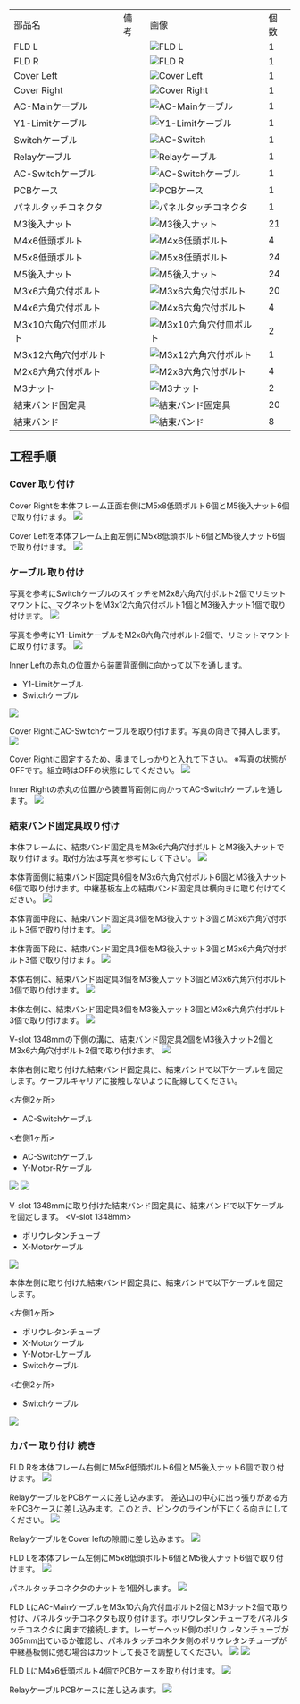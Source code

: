 <table class="packing-list">
    <tbody>
        <tr>
            <td>部品名</td>
            <td>備考</td>
            <td class="packing-img">画像</td>
            <td>個数</td>
        </tr>
        <tr>
            <td>FLD L</td>
            <td></td>
            <td><img src="./images/packing/058.jpg" alt="FLD L"/></td>
            <td>1</td>
        </tr>
        <tr>
            <td>FLD R</td>
            <td></td>
            <td><img src="./images/packing/052.jpg" alt="FLD R"/></td>
            <td>1</td>
        </tr>
        <tr>
            <td>Cover Left</td>
            <td></td>
            <td><img src="./images/packing/054.jpg" alt="Cover Left"/></td>
            <td>1</td>
        </tr>
        <tr>
            <td>Cover Right</td>
            <td></td>
            <td><img src="./images/packing/055.jpg" alt="Cover Right"/></td>
            <td>1</td>
        </tr>
        <tr>
            <td>AC-Mainケーブル</td>
            <td></td>
            <td><img src="./images/packing/170.jpg" alt="AC-Mainケーブル"/></td>
            <td>1</td>
        </tr>
        <tr>
            <td>Y1-Limitケーブル</td>
            <td></td>
            <td><img src="./images/packing/178.jpg" alt="Y1-Limitケーブル"/></td>
            <td>1</td>
        </tr>
        <tr>
            <td>Switchケーブル</td>
            <td></td>
            <td><img src="./images/packing/179.jpg" alt="AC-Switch"/></td>
            <td>1</td>
        </tr>
        <tr>
            <td>Relayケーブル</td>
            <td></td>
            <td><img src="./images/packing/リレーケーブル.jpg" alt="Relayケーブル"></td>
            <td>1</td>
        </tr>
        <tr>
            <td>AC-Switchケーブル</td>
            <td></td>
            <td><img src="./images/packing/AC-Switch.jpg" alt="AC-Switchケーブル"></td>
            <td>1</td>
        </tr>
        <tr>
            <td>PCBケース</td>
            <td></td>
            <td><img src="./images/packing/pcbケース.jpg" alt="PCBケース"/></td>
            <td>1</td>
        </tr>
        <tr>
            <td>パネルタッチコネクタ</td>
            <td></td>
            <td><img src="./images/packing/091.jpg" alt="パネルタッチコネクタ"/></td>
            <td>1</td>
        </tr>
        <tr>
            <td>M3後入ナット</td>
            <td></td>
            <td><img src="./images/packing/124.jpg" alt="M3後入ナット"/></td>
            <td>21</td>
        </tr>
        <tr>
            <td>M4x6低頭ボルト</td>
            <td></td>
            <td><img src="./images/packing/214.jpg" alt="M4x6低頭ボルト"></td>
            <td>4</td>
        </tr>
        <tr>
            <td>M5x8低頭ボルト</td>
            <td></td>
            <td><img src="./images/packing/145.jpg" alt="M5x8低頭ボルト"/></td>
            <td>24</td>
        </tr>
        <tr>
            <td>M5後入ナット</td>
            <td></td>
            <td><img src="./images/packing/139.jpg" alt="M5後入ナット"/></td>
            <td>24</td>
        </tr>
        <tr>
            <td>M3x6六角穴付ボルト</td>
            <td></td>
            <td><img src="./images/packing/126.jpg" alt="M3x6六角穴付ボルト"/></td>
            <td>20</td>
        </tr>
        <tr>
            <td>M4x6六角穴付ボルト</td>
            <td></td>
            <td><img src="./images/packing/133.jpg" alt="M4x6六角穴付ボルト"/></td>
            <td>4</td>
        </tr>
        <tr>
            <td>M3x10六角穴付皿ボルト</td>
            <td></td>
            <td><img src="./images/packing/164.jpg" alt="M3x10六角穴付皿ボルト"/></td>
            <td>2</td>
        </tr>
        <tr>
            <td>M3x12六角穴付ボルト</td>
            <td></td>
            <td><img src="./images/packing/129.jpg" alt="M3x12六角穴付ボルト"/></td>
            <td>1</td>
        </tr>
        <tr>
            <td>M2x8六角穴付ボルト</td>
            <td></td>
            <td><img src="./images/packing/123.jpg" alt="M2x8六角穴付ボルト"/></td>
            <td>4</td>
        </tr>
        <tr>
            <td>M3ナット</td>
            <td></td>
            <td><img src="./images/packing/165.jpg" alt="M3ナット"/></td>
            <td>2</td>
        </tr>
        <tr>
            <td>結束バンド固定具</td>
            <td></td>
            <td><img src="./images/packing/119.jpg" alt="結束バンド固定具"/></td>
            <td>20</td>
        </tr>
        <tr>
            <td>結束バンド</td>
            <td></td>
            <td><img src="./images/packing/120.jpg" alt="結束バンド"/></td>
            <td>8</td>
        </tr>
    </tbody>
</table>

## 工程手順

### Cover 取り付け

Cover Rightを本体フレーム正面右側にM5x8低頭ボルト6個とM5後入ナット6個で取り付けます。
<img src="./images/019/IMG_1905.jpg"/>

Cover Leftを本体フレーム正面左側にM5x8低頭ボルト6個とM5後入ナット6個で取り付けます。
<img src="./images/019/IMG_1906.jpg"/>

### ケーブル 取り付け

写真を参考にSwitchケーブルのスイッチをM2x8六角穴付ボルト2個でリミットマウントに、マグネットをM3x12六角穴付ボルト1個とM3後入ナット1個で取り付けます。
<img src="./images/019/IMG_1908.jpg"/>

写真を参考にY1-LimitケーブルをM2x8六角穴付ボルト2個で、リミットマウントに取り付けます。
<img src="./images/019/IMG_1913.jpg"/>

Inner Leftの赤丸の位置から装置背面側に向かって以下を通します。
- Y1-Limitケーブル
- Switchケーブル

<img src="./images/019/IMG_1913-2.jpg"/>

Cover RightにAC-Switchケーブルを取り付けます。写真の向きで挿入します。
<img src="./images/019/IMG_1909.jpg"/>

Cover Rightに固定するため、奥までしっかりと入れて下さい。 ※写真の状態がOFFです。組立時はOFFの状態にしてください。
<img src="./images/019/IMG_1910.jpg"/>

Inner Rightの赤丸の位置から装置背面側に向かってAC-Switchケーブルを通します。
<img src="./images/019/IMG_1911.jpg"/>

### 結束バンド固定具取り付け

本体フレームに、結束バンド固定具をM3x6六角穴付ボルトとM3後入ナットで取り付けます。取付方法は写真を参考にして下さい。
<img src="./images/019/021.jpg"/>

本体背面側に結束バンド固定具6個をM3x6六角穴付ボルト6個とM3後入ナット6個で取り付けます。中継基板左上の結束バンド固定具は横向きに取り付けてください。
<img src="./images/019/IMG_1916.jpg"/>

本体背面中段に、結束バンド固定具3個をM3後入ナット3個とM3x6六角穴付ボルト3個で取り付けます。
<img src="./images/019/IMG_1925.jpg"/>

本体背面下段に、結束バンド固定具3個をM3後入ナット3個とM3x6六角穴付ボルト3個で取り付けます。
<img src="./images/019/IMG_1966.jpg"/>

本体右側に、結束バンド固定具3個をM3後入ナット3個とM3x6六角穴付ボルト3個で取り付けます。
<img src="./images/019/IMG_1927.jpg"/>

本体左側に、結束バンド固定具3個をM3後入ナット3個とM3x6六角穴付ボルト3個で取り付けます。
<img src="./images/019/IMG_1933.jpg"/>

V-slot 1348mmの下側の溝に、結束バンド固定具2個をM3後入ナット2個とM3x6六角穴付ボルト2個で取り付けます。
<img src="./images/019/IMG_1931.jpg"/>

本体右側に取り付けた結束バンド固定具に、結束バンドで以下ケーブルを固定します。ケーブルキャリアに接触しないように配線してください。

&lt;左側2ヶ所&gt;
- AC-Switchケーブル

&lt;右側1ヶ所&gt;
- AC-Switchケーブル
- Y-Motor-Rケーブル
<img src="./images/019/IMG_1936.jpg"/>
<img src="./images/019/IMG_1938.jpg"/>

V-slot 1348mmに取り付けた結束バンド固定具に、結束バンドで以下ケーブルを固定します。
&lt;V-slot 1348mm&gt;
- ポリウレタンチューブ
- X-Motorケーブル
<img src="./images/019/IMG_1940.jpg"/>

本体左側に取り付けた結束バンド固定具に、結束バンドで以下ケーブルを固定します。

&lt;左側1ヶ所&gt;
- ポリウレタンチューブ
- X-Motorケーブル
- Y-Motor-Lケーブル
- Switchケーブル

&lt;右側2ヶ所&gt;
- Switchケーブル
<img src="./images/019/IMG_1933.jpg"/>



### カバー 取り付け 続き

FLD Rを本体フレーム右側にM5x8低頭ボルト6個とM5後入ナット6個で取り付けます。
<img src="./images/019/IMG_1950.jpg"/>

RelayケーブルをPCBケースに差し込みます。 差込口の中心に出っ張りがある方をPCBケースに差し込みます。このとき、ピンクのラインが下にくる向きにしてください。
<img src="./images/019/IMG_1941.jpg"/>

RelayケーブルをCover leftの隙間に差し込みます。
<img src="./images/019/IMG_1943.jpg"/>

FLD Lを本体フレーム左側にM5x8低頭ボルト6個とM5後入ナット6個で取り付けます。
<img src="./images/019/IMG_1947.jpg"/>

パネルタッチコネクタのナットを1個外します。
<img src="./images/019/038.jpg"/>

FLD LにAC-MainケーブルをM3x10六角穴付皿ボルト2個とM3ナット2個で取り付け、パネルタッチコネクタも取り付けます。ポリウレタンチューブをパネルタッチコネクタに奥まで接続します。レーザーヘッド側のポリウレタンチューブが365mm出ているか確認し、パネルタッチコネクタ側のポリウレタンチューブが中継基板側に弛む場合はカットして長さを調整してください。
<img src="./images/019/IMG_1955.jpg"/>
<img src="./images/019/IMG_1963.jpg"/>

FLD LにM4x6低頭ボルト4個でPCBケースを取り付けます。
<img src="./images/019/IMG_1958.jpg"/>

RelayケーブルPCBケースに差し込みます。
<img src="./images/019/IMG_1962.jpg"/>
